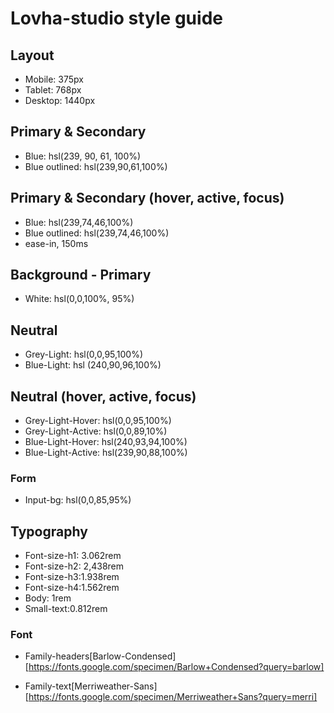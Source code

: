 # Lovha-studio style guide

## Layout

- Mobile: 375px
- Tablet: 768px
- Desktop: 1440px

## Primary & Secondary

- Blue: hsl(239, 90, 61, 100%)
- Blue outlined: hsl(239,90,61,100%)

## Primary & Secondary (hover, active, focus)

- Blue: hsl(239,74,46,100%)
- Blue outlined: hsl(239,74,46,100%)
- ease-in, 150ms

## Background - Primary

- White: hsl(0,0,100%, 95%)

## Neutral

- Grey-Light: hsl(0,0,95,100%)
- Blue-Light: hsl (240,90,96,100%)

## Neutral (hover, active, focus)

- Grey-Light-Hover: hsl(0,0,95,100%)
- Grey-Light-Active: hsl(0,0,89,10%)
- Blue-Light-Hover: hsl(240,93,94,100%)
- Blue-Light-Active: hsl(239,90,88,100%)

### Form

- Input-bg: hsl(0,0,85,95%)

## Typography

- Font-size-h1: 3.062rem
- Font-size-h2: 2,438rem
- Font-size-h3:1.938rem
- Font-size-h4:1.562rem
- Body: 1rem
- Small-text:0.812rem

### Font

- Family-headers[Barlow-Condensed][https://fonts.google.com/specimen/Barlow+Condensed?query=barlow]

- Family-text[Merriweather-Sans][https://fonts.google.com/specimen/Merriweather+Sans?query=merri]
